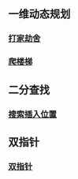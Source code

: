 ## 一维动态规划

### [打家劫舍](./one-dimensionalDynamicProgramming/打家劫舍rob.md)
### [爬楼梯](./one-dimensionalDynamicProgramming/爬楼梯climbStairs.md)

## 二分查找
### [搜索插入位置](./binarySearch/搜索插入位置searchInsert.md)

## 双指针
### [双指针](./dualPointers/验证回文串isPalindrome.md)